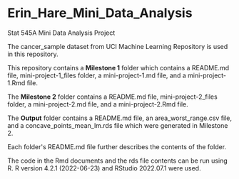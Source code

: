 # Erin_Hare_Mini_Data_Analysis

Stat 545A Mini Data Analysis Project

The cancer_sample dataset from UCI Machine Learning Repository is used in this repository. 

This repository contains a **Milestone 1** folder which contains a README.md file, mini-project-1_files folder, a mini-project-1.md file, and a mini-project-1.Rmd file.

The **Milestone 2** folder contains a README.md file, mini-project-2_files folder, a mini-project-2.md file, and a mini-project-2.Rmd file.

The **Output** folder contains a README.md file, an area_worst_range.csv file, and a concave_points_mean_lm.rds file which were generated in Milestone 2.

Each folder's README.md file further describes the contents of the folder. 

The code in the Rmd documents and the rds file contents can be run using R. R version 4.2.1 (2022-06-23) and RStudio 2022.07.1 were used.

